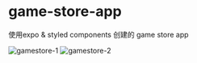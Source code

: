 # game-store-app

使用expo & styled components 创建的 game store app

![gamestore-1](https://user-images.githubusercontent.com/58740404/92753578-99535d00-f3bc-11ea-9488-6738032f46ea.jpg)
![gamestore-2](https://user-images.githubusercontent.com/58740404/92753697-b851ef00-f3bc-11ea-9cd4-2ab20424ecc5.jpg)
